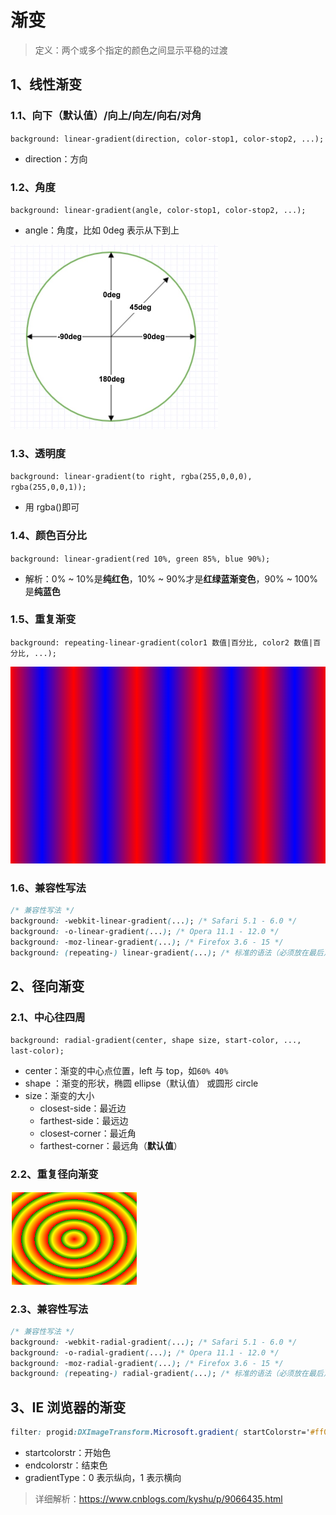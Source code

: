 # 渐变

> 定义：两个或多个指定的颜色之间显示平稳的过渡

## 1、线性渐变

### 1.1、向下（默认值）/向上/向左/向右/对角

`background: linear-gradient(direction, color-stop1, color-stop2, ...);`

- direction：方向

### 1.2、角度

`background: linear-gradient(angle, color-stop1, color-stop2, ...);`

- angle：角度，比如 0deg 表示从下到上

![线性渐变-角度图](images/线性渐变-角度图.png)

### 1.3、透明度

`background: linear-gradient(to right, rgba(255,0,0,0), rgba(255,0,0,1));`

- 用 rgba()即可

### 1.4、颜色百分比

`background: linear-gradient(red 10%, green 85%, blue 90%);`

- 解析：0% ~ 10%是**纯红色**，10% ~ 90%才是**红绿蓝渐变色**，90% ~ 100%是**纯蓝色**

### 1.5、重复渐变

`background: repeating-linear-gradient(color1 数值|百分比, color2 数值|百分比, ...);`

![重复线性渐变](images/重复线性渐变.png)

### 1.6、兼容性写法

```css
/* 兼容性写法 */
background: -webkit-linear-gradient(...); /* Safari 5.1 - 6.0 */
background: -o-linear-gradient(...); /* Opera 11.1 - 12.0 */
background: -moz-linear-gradient(...); /* Firefox 3.6 - 15 */
background: (repeating-) linear-gradient(...); /* 标准的语法（必须放在最后） */
```

## 2、径向渐变

### 2.1、中心往四周

`background: radial-gradient(center, shape size, start-color, ..., last-color);`

- center：渐变的中心点位置，left 与 top，如`60% 40%`
- shape ：渐变的形状，椭圆 ellipse（默认值） 或圆形 circle
- size：渐变的大小
  - closest-side：最近边
  - farthest-side：最远边
  - closest-corner：最近角
  - farthest-corner：最远角（**默认值**）

### 2.2、重复径向渐变

![重复径向渐变](images/重复径向渐变.png)

### 2.3、兼容性写法

```css
/* 兼容性写法 */
background: -webkit-radial-gradient(...); /* Safari 5.1 - 6.0 */
background: -o-radial-gradient(...); /* Opera 11.1 - 12.0 */
background: -moz-radial-gradient(...); /* Firefox 3.6 - 15 */
background: (repeating-) radial-gradient(...); /* 标准的语法（必须放在最后） */
```

## 3、IE 浏览器的渐变

```css
filter: progid:DXImageTransform.Microsoft.gradient( startColorstr='#ff0000', endColorstr='#0000ff',GradientType=1);
```

- startcolorstr：开始色
- endcolorstr：结束色
- gradientType：0 表示纵向，1 表示横向

> 详细解析：https://www.cnblogs.com/kyshu/p/9066435.html
